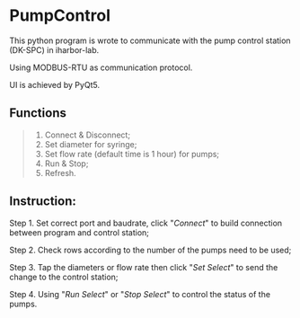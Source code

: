 # PumpControl
This python program is wrote to communicate with the pump control station (DK-SPC) in iharbor-lab.

Using MODBUS-RTU as communication protocol.

UI is achieved by PyQt5.

## **Functions**
>1. Connect & Disconnect;
>2. Set diameter for syringe;
>3. Set flow rate (default time is 1 hour) for pumps;
>4. Run & Stop;
>5. Refresh.

## **Instruction:**
Step 1. Set correct port and baudrate, click "*Connect*" to build connection between program and control station;

Step 2. Check rows according to the number of the pumps need to be used;

Step 3. Tap the diameters or flow rate then click "*Set Select*" to send the change to the control station;

Step 4. Using "*Run Select*" or "*Stop Select*" to control the status of the pumps.

